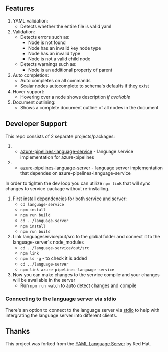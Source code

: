 ## Features

1. YAML validation:
    * Detects whether the entire file is valid yaml
2. Validation:
    * Detects errors such as:
        * Node is not found
        * Node has an invalid key node type
        * Node has an invalid type
        * Node is not a valid child node
    * Detects warnings such as:
        * Node is an additional property of parent
3. Auto completion:
    * Auto completes on all commands
    * Scalar nodes autocomplete to schema's defaults if they exist
4. Hover support:
    * Hovering over a node shows description *if available*
5. Document outlining:
    * Shows a complete document outline of all nodes in the document

## Developer Support

This repo consists of 2 separate projects/packages:
1. * [azure-pipelines-language-service](https://github.com/Microsoft/azure-pipelines-language-server/tree/master/language-service) - language service implementation for azure-pipelines
2. * [azure-pipelines-language-server](https://github.com/Microsoft/azure-pipelines-language-server/tree/master/language-server) - language server implementation that dependes on azure-pipelines-language-service

In order to tighten the dev loop you can utilize `npm link` that will sync changes to service package without re-installing.
 
 1. First install dependencies for both service and server:
    * `cd language-service`
    * `npm install`
    * `npm run build`
    * `cd ../language-server`
    * `npm install`
    * `npm run build` 
2. Link languageservice/out/src to the global folder and connect it to the language-server's node_modules
    * `cd ../language-service/out/src`
    * `npm link`
    * `npm ls -g` - to check it is added
    * `cd ../language-server`
    * `npm link azure-pipelines-language-service`
3. Now you can make changes to the service compile and your changes will be awailable in the server
    * Run `npm run watch` to auto detect changes and compile

### Connecting to the language server via stdio
There's an option to connect to the language server via [stdio](https://github.com/redhat-developer/yaml-language-server/blob/681985b5a059c2cb55c8171235b07e1651b6c546/src/server.ts#L46-L51) to help with intergrating the language server into different clients.

## Thanks

This project was forked from the [YAML Language Server](https://github.com/redhat-developer/yaml-language-server) by Red Hat.
